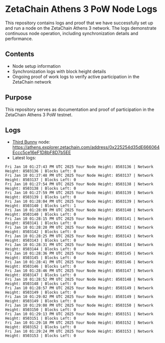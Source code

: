 # ZetaChain Athens 3 PoW Node Logs
This repository contains logs and proof that we have successfully set up and run a node on the ZetaChain Athens 3 network. The logs demonstrate continuous node operation, including synchronization details and performance.

## Contents
- Node setup information
- Synchronization logs with block height details
- Ongoing proof of work logs to verify active participation in the ZetaChain network

## Purpose
This repository serves as documentation and proof of participation in the ZetaChain Athens 3 PoW testnet.

## Logs

- [Third Bunny](https://thirdbunny.xyz/) node: https://athens.explorer.zetachain.com/address/0x225254d35dE666064Eccc5ce16eF1D8bF8D7b5EE
- Latest logs:
```
Fri Jan 10 01:27:43 PM UTC 2025 Your Node Height: 8503136 | Network Height: 8503136 | Blocks Left: 0
Fri Jan 10 01:27:48 PM UTC 2025 Your Node Height: 8503137 | Network Height: 8503137 | Blocks Left: 0
Fri Jan 10 01:27:54 PM UTC 2025 Your Node Height: 8503138 | Network Height: 8503138 | Blocks Left: 0
Fri Jan 10 01:27:59 PM UTC 2025 Your Node Height: 8503139 | Network Height: 8503139 | Blocks Left: 0
Fri Jan 10 01:28:04 PM UTC 2025 Your Node Height: 8503139 | Network Height: 8503140 | Blocks Left: 1
Fri Jan 10 01:28:09 PM UTC 2025 Your Node Height: 8503140 | Network Height: 8503140 | Blocks Left: 0
Fri Jan 10 01:28:15 PM UTC 2025 Your Node Height: 8503141 | Network Height: 8503141 | Blocks Left: 0
Fri Jan 10 01:28:20 PM UTC 2025 Your Node Height: 8503142 | Network Height: 8503142 | Blocks Left: 0
Fri Jan 10 01:28:25 PM UTC 2025 Your Node Height: 8503143 | Network Height: 8503143 | Blocks Left: 0
Fri Jan 10 01:28:31 PM UTC 2025 Your Node Height: 8503144 | Network Height: 8503144 | Blocks Left: 0
Fri Jan 10 01:28:36 PM UTC 2025 Your Node Height: 8503145 | Network Height: 8503145 | Blocks Left: 0
Fri Jan 10 01:28:41 PM UTC 2025 Your Node Height: 8503146 | Network Height: 8503146 | Blocks Left: 0
Fri Jan 10 01:28:46 PM UTC 2025 Your Node Height: 8503147 | Network Height: 8503147 | Blocks Left: 0
Fri Jan 10 01:28:52 PM UTC 2025 Your Node Height: 8503148 | Network Height: 8503148 | Blocks Left: 0
Fri Jan 10 01:28:57 PM UTC 2025 Your Node Height: 8503149 | Network Height: 8503149 | Blocks Left: 0
Fri Jan 10 01:29:02 PM UTC 2025 Your Node Height: 8503149 | Network Height: 8503149 | Blocks Left: 0
Fri Jan 10 01:29:08 PM UTC 2025 Your Node Height: 8503150 | Network Height: 8503150 | Blocks Left: 0
Fri Jan 10 01:29:13 PM UTC 2025 Your Node Height: 8503151 | Network Height: 8503151 | Blocks Left: 0
Fri Jan 10 01:29:18 PM UTC 2025 Your Node Height: 8503152 | Network Height: 8503152 | Blocks Left: 0
Fri Jan 10 01:29:24 PM UTC 2025 Your Node Height: 8503153 | Network Height: 8503153 | Blocks Left: 0
```
